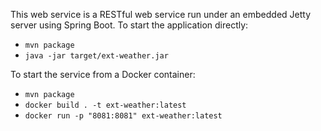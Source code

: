 This web service is a RESTful web service run under an embedded Jetty server using Spring Boot. To start the application directly:

 * `mvn package`
 * `java -jar target/ext-weather.jar`

To start the service from a Docker container:

 * `mvn package`
 * `docker build . -t ext-weather:latest`
 * `docker run -p "8081:8081" ext-weather:latest`
